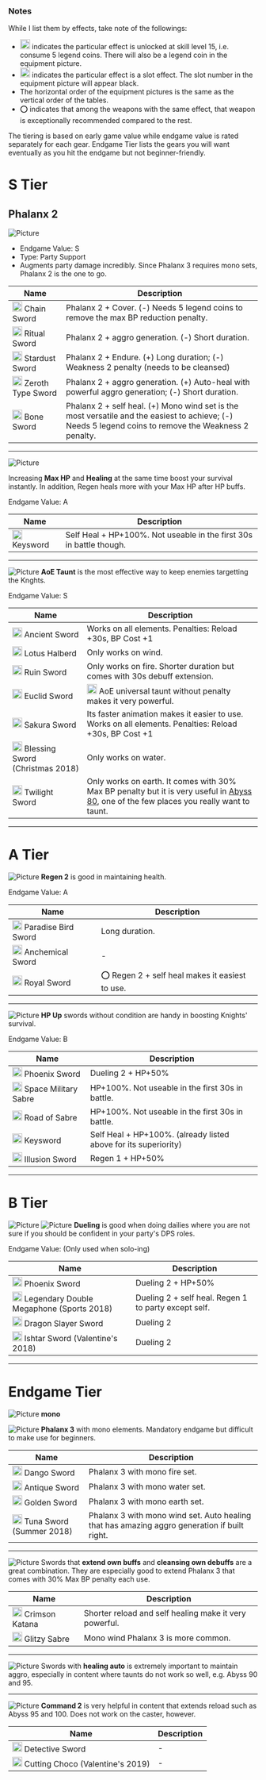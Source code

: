 ### Notes
While I list them by effects, take note of the followings:
* <img src="https://caelum.s-ul.eu/1IPYTuvl.JPG" width="20" alt="Legend Coin"> indicates the particular effect is unlocked at skill level 15, i.e. consume 5 legend coins. There will also be a legend coin in the equipment picture.
* <img src="https://caelum.s-ul.eu/7tZLFGPP.png" width="20" alt="Slot Effect"> indicates the particular effect is a slot effect. The slot number in the equipment picture will appear black.
* The horizontal order of the equipment pictures is the same as the vertical order of the tables.
* :o: indicates that among the weapons with the same effect, that weapon is exceptionally recommended compared to the rest.

The tiering is based on early game value while endgame value is rated separately for each gear. Endgame Tier lists the gears you will want eventually as you hit the endgame but not beginner-friendly.

# S Tier

## Phalanx 2

![Picture](https://caelum.s-ul.eu/flist/IijgGH6V.png)

* Endgame Value: S
* Type: Party Support
* Augments party damage incredibly. Since Phalanx 3 requires mono sets, Phalanx 2 is the one to go.

Name | Description
---|---
<img src="https://caelum.s-ul.eu/2p740des.png" width="20" alt="Fire"> Chain Sword | Phalanx 2 + Cover. (-) Needs 5 legend coins to remove the max BP reduction penalty.
<img src="https://caelum.s-ul.eu/2p740des.png" width="20" alt="Fire"> Ritual Sword | Phalanx 2 + aggro generation. (-) Short duration.
<img src="https://caelum.s-ul.eu/Ei5MWQfu.png" width="20" alt="Water"> Stardust Sword | Phalanx 2 + Endure. (+) Long duration; (-) Weakness 2 penalty (needs to be cleansed)
<img src="https://caelum.s-ul.eu/hLKNs6KH.png" width="20" alt="Earth"> Zeroth Type Sword | Phalanx 2 + aggro generation. (+) Auto-heal with powerful aggro generation; (-) Short duration.
<img src="https://caelum.s-ul.eu/d7KNBOoa.png" width="20" alt="Wind"> Bone Sword | Phalanx 2 + self heal. (+) Mono wind set is the most versatile and the easiest to achieve; (-) Needs 5 legend coins to remove the Weakness 2 penalty.

***

![Picture](https://caelum.s-ul.eu/flist/DZ9I9zQQ.png)

Increasing **Max HP** and **Healing** at the same time boost your survival instantly. In addition, Regen heals more with your Max HP after HP buffs.

Endgame Value: A

Name | Description
---|---
<img src="https://caelum.s-ul.eu/d7KNBOoa.png" width="20" alt="Wind"> Keysword | Self Heal + HP+100%. Not useable in the first 30s in battle though.

***

![Picture](https://caelum.s-ul.eu/flist/I6PGbKZL.png)
**AoE Taunt** is the most effective way to keep enemies targetting the Knghts.

Endgame Value: S

Name | Description
---|---
<img src="https://caelum.s-ul.eu/2p740des.png" width="20" alt="Fire"> Ancient Sword | Works on all elements. Penalties: Reload +30s, BP Cost +1
<img src="https://caelum.s-ul.eu/2p740des.png" width="20" alt="Fire"> Lotus Halberd | Only works on wind.
<img src="https://caelum.s-ul.eu/Ei5MWQfu.png" width="20" alt="Water"> Ruin Sword | Only works on fire. Shorter duration but comes with 30s debuff extension.
<img src="https://caelum.s-ul.eu/hLKNs6KH.png" width="20" alt="Earth"> Euclid Sword | <img src="https://caelum.s-ul.eu/1IPYTuvl.JPG" width="20" alt="Legend Coin"> AoE universal taunt without penalty makes it very powerful.
<img src="https://caelum.s-ul.eu/hLKNs6KH.png" width="20" alt="Earth"> Sakura Sword | Its faster animation makes it easier to use. Works on all elements. Penalties: Reload +30s, BP Cost +1
<img src="https://caelum.s-ul.eu/hLKNs6KH.png" width="20" alt="Earth"> Blessing Sword (Christmas 2018) | Only works on water.
<img src="https://caelum.s-ul.eu/d7KNBOoa.png" width="20" alt="Wind"> Twilight Sword | Only works on earth. It comes with 30% Max BP penalty but it is very useful in [Abyss 80](https://github.com/caelumff/bdfeguides/wiki/Abyss-Floor-80), one of the few places you really want to taunt.

***

# A Tier

![Picture](https://caelum.s-ul.eu/flist/AMQqFSnI.png)
**Regen 2** is good in maintaining health.

Endgame Value: A

Name | Description
---|---
<img src="https://caelum.s-ul.eu/2p740des.png" width="20" alt="Fire"> Paradise Bird Sword | Long duration.
<img src="https://caelum.s-ul.eu/Ei5MWQfu.png" width="20" alt="Water"> Anchemical Sword | -
<img src="https://caelum.s-ul.eu/hLKNs6KH.png" width="20" alt="Earth"> Royal Sword | :o: Regen 2 + self heal makes it easiest to use. 

***

![Picture](https://caelum.s-ul.eu/flist/e2G2YtsM.png)
**HP Up** swords without condition are handy in boosting Knights' survival.

Endgame Value: B

Name | Description
---|---
<img src="https://caelum.s-ul.eu/2p740des.png" width="20" alt="Fire"> Phoenix Sword | Dueling 2 + HP+50%
<img src="https://caelum.s-ul.eu/Ei5MWQfu.png" width="20" alt="Water"> Space Military Sabre | HP+100%. Not useable in the first 30s in battle.
<img src="https://caelum.s-ul.eu/hLKNs6KH.png" width="20" alt="Earth"> Road of Sabre | HP+100%. Not useable in the first 30s in battle.
<img src="https://caelum.s-ul.eu/d7KNBOoa.png" width="20" alt="Wind"> Keysword | Self Heal + HP+100%. (already listed above for its superiority)
<img src="https://caelum.s-ul.eu/d7KNBOoa.png" width="20" alt="Wind"> Illusion Sword | Regen 1 + HP+50%

***

# B Tier

![Picture](https://caelum.s-ul.eu/flist/sssbbpc9.png)
![Picture](https://caelum.s-ul.eu/flist/GkRU3iFx.png)
**Dueling** is good when doing dailies where you are not sure if you should be confident in your party's DPS roles.

Endgame Value: (Only used when solo-ing)

Name | Description
---|---
<img src="https://caelum.s-ul.eu/2p740des.png" width="20" alt="Fire"> Phoenix Sword | Dueling 2 + HP+50%
<img src="https://caelum.s-ul.eu/Ei5MWQfu.png" width="20" alt="Water"> Legendary Double Megaphone (Sports 2018) | Dueling 2 + self heal. Regen 1 to party except self.
<img src="https://caelum.s-ul.eu/hLKNs6KH.png" width="20" alt="Earth"> Dragon Slayer Sword | Dueling 2
<img src="https://caelum.s-ul.eu/d7KNBOoa.png" width="20" alt="Wind"> Ishtar Sword (Valentine's 2018) | Dueling 2

***

# Endgame Tier

![Picture](https://caelum.s-ul.eu/flist/GKu6DAru.png)
**mono** 

![Picture](https://caelum.s-ul.eu/flist/EBclJWKi.png)
**Phalanx 3** with mono elements. Mandatory endgame but difficult to make use for beginners. 

Name | Description
---|---
<img src="https://caelum.s-ul.eu/2p740des.png" width="20" alt="Fire"> Dango Sword | Phalanx 3 with mono fire set. 
<img src="https://caelum.s-ul.eu/Ei5MWQfu.png" width="20" alt="Water"> Antique Sword | Phalanx 3 with mono water set. 
<img src="https://caelum.s-ul.eu/hLKNs6KH.png" width="20" alt="Earth"> Golden Sword | Phalanx 3 with mono earth set.
<img src="https://caelum.s-ul.eu/d7KNBOoa.png" width="20" alt="Wind"> Tuna Sword (Summer 2018) | Phalanx 3 with mono wind set. Auto healing that has amazing aggro generation if built right.

***

![Picture](https://caelum.s-ul.eu/flist/54QZpbYv.png)
Swords that **extend own buffs** and **cleansing own debuffs** are a great combination. They are especially good to extend Phalanx 3 that comes with 30% Max BP penalty each use.

Name | Description
---|---
<img src="https://caelum.s-ul.eu/2p740des.png" width="20" alt="Fire"> Crimson Katana | Shorter reload and self healing make it very powerful. 
<img src="https://caelum.s-ul.eu/d7KNBOoa.png" width="20" alt="Wind"> Glitzy Sabre | Mono wind Phalanx 3 is more common.

***

![Picture](https://caelum.s-ul.eu/flist/Wr3C0EJz.png)
Swords with **healing auto** is extremely important to maintain aggro, especially in content where taunts do not work so well, e.g. Abyss 90 and 95.

***

![Picture](https://caelum.s-ul.eu/flist/3oGlUlgb.png)
**Command 2** is very helpful in content that extends reload such as Abyss 95 and 100. Does not work on the caster, however.

Name | Description
---|---
<img src="https://caelum.s-ul.eu/Ei5MWQfu.png" width="20" alt="Water"> Detective Sword | -
<img src="https://caelum.s-ul.eu/d7KNBOoa.png" width="20" alt="Wind"> Cutting Choco (Valentine's 2019) | -
